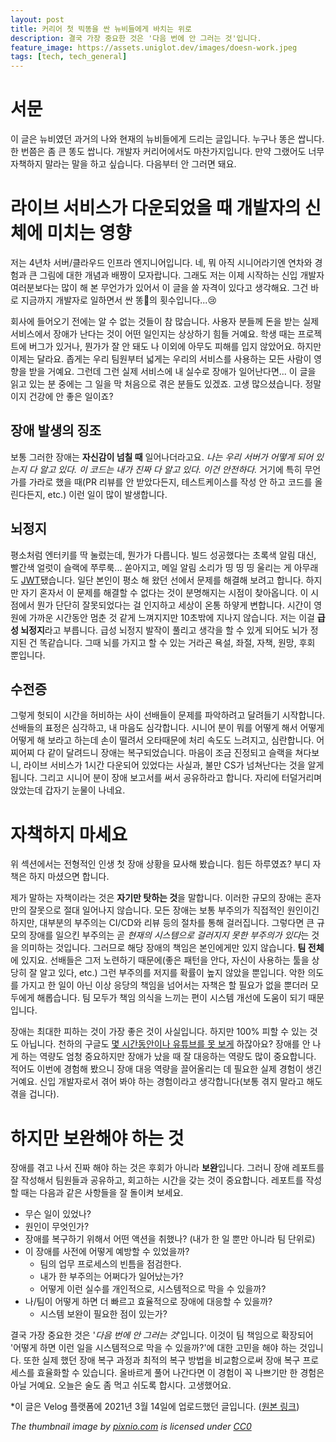 ```yaml
---
layout: post
title: 커리어 첫 빅똥을 싼 뉴비들에게 바치는 위로
description: 결국 가장 중요한 것은 '다음 번에 안 그러는 것'입니다.
feature_image: https://assets.uniglot.dev/images/doesn-work.jpeg
tags: [tech, tech_general]
---
```


# 서문

이 글은 뉴비였던 과거의 나와 현재의 뉴비들에게 드리는 글입니다. 누구나 똥은 쌉니다. 한 번쯤은 좀 큰 똥도 쌉니다. 개발자 커리어에서도 마찬가지입니다. 만약 그랬어도 너무 자책하지 말라는 말을 하고 싶습니다. 다음부터 안 그러면 돼요.

<!--more-->

# 라이브 서비스가 다운되었을 때 개발자의 신체에 미치는 영향

저는 4년차 서버/클라우드 인프라 엔지니어입니다. 네, 뭐 아직 시니어라기엔 연차와 경험과 큰 그림에 대한 개념과 배짱이 모자랍니다. 그래도 저는 이제 시작하는 신입 개발자 여러분보다는 많이 해 본 무언가가 있어서 이 글을 쓸 자격이 있다고 생각해요. 그건 바로 지금까지 개발자로 일하면서 싼 똥💩의 횟수입니다...😢

회사에 들어오기 전에는 알 수 없는 것들이 참 많습니다. 사용자 분들께 돈을 받는 실제 서비스에서 장애가 난다는 것이 어떤 일인지는 상상하기 힘들 거예요. 학생 때는 프로젝트에 버그가 있거나, 뭔가가 잘 안 돼도 나 이외에 아무도 피해를 입지 않았어요. 하지만 이제는 달라요. 좁게는 우리 팀원부터 넓게는 우리의 서비스를 사용하는 모든 사람이 영향을 받을 거예요. 그런데 그런 실제 서비스에 내 실수로 장애가 일어난다면... 이 글을 읽고 있는 분 중에는 그 일을 막 처음으로 겪은 분들도 있겠죠. 고생 많으셨습니다. 정말이지 건강에 안 좋은 일이죠?

## 장애 발생의 징조

보통 그러한 장애는 **자신감이 넘칠 때** 일어나더라고요. *나는 우리 서버가 어떻게 되어 있는지 다 알고 있다. 이 코드는 내가 진짜 다 알고 있다. 이건 안전하다.* 거기에 특히 무언가를 가라로 했을 때(PR 리뷰를 안 받았다든지, 테스트케이스를 작성 안 하고 코드를 올린다든지, etc.) 이런 일이 많이 발생합니다.

## 뇌정지

평소처럼 엔터키를 딱 눌렀는데, 뭔가가 다릅니다. 빌드 성공했다는 초록색 알림 대신, 빨간색 얼럿이 슬랙에 쭈루룩... 쏟아지고, 메일 알림 소리가 띵 띵 띵 울리는 게 아무래도 [JWT](https://en.wikipedia.org/wiki/JSON_Web_Token)됐습니다. 일단 본인이 평소 해 왔던 선에서 문제를 해결해 보려고 합니다. 하지만 자기 혼자서 이 문제를 해결할 수 없다는 것이 분명해지는 시점이 찾아옵니다. 이 시점에서 뭔가 단단히 잘못되었다는 걸 인지하고 세상이 온통 하얗게 변합니다. 시간이 영원에 가까운 시간동안 멈춘 것 같게 느껴지지만 10초밖에 지나지 않습니다. 저는 이걸 **급성 뇌정지**라고 부릅니다. 급성 뇌정지 발작이 풀리고 생각을 할 수 있게 되어도 뇌가 정지된 건 똑같습니다. 그때 뇌를 가지고 할 수 있는 거라곤 욕설, 좌절, 자책, 원망, 후회 뿐입니다.

## 수전증

그렇게 헛되이 시간을 허비하는 사이 선배들이 문제를 파악하려고 달려들기 시작합니다. 선배들의 표정은 심각하고, 내 마음도 심각합니다. 시니어 분이 뭐를 어떻게 해서 어떻게어떻게 해 보라고 하는데 손이 떨려서 오타때문에 처리 속도도 느려지고, 심란합니다. 어찌어찌 다 같이 달려드니 장애는 복구되었습니다. 마음이 조금 진정되고 슬랙을 쳐다보니, 라이브 서비스가 1시간 다운되어 있었다는 사실과, 불만 CS가 넘쳐난다는 것을 알게 됩니다. 그리고 시니어 분이 장애 보고서를 써서 공유하라고 합니다. 자리에 터덜거리며 앉았는데 갑자기 눈물이 나네요.

# 자책하지 마세요

위 섹션에서는 전형적인 인생 첫 장애 상황을 묘사해 봤습니다. 힘든 하루였죠? 부디 자책은 하지 마셨으면 합니다.

제가 말하는 자책이라는 것은 **자기만 탓하는 것**을 말합니다. 이러한 규모의 장애는 혼자만의 잘못으로 절대 일어나지 않습니다. 모든 장애는 보통 부주의가 직접적인 원인이긴 하지만, 대부분의 부주의는 CI/CD와 리뷰 등의 절차를 통해 걸러집니다. 그렇다면 큰 규모의 장애를 일으킨 부주의는 곧 *현재의 시스템으로 걸러지지 못한 부주의가 있다*는 것을 의미하는 것입니다. 그러므로 해당 장애의 책임은 본인에게만 있지 않습니다. **팀 전체**에 있지요. 선배들은 그저 노련하기 때문에(좋은 패턴을 안다, 자신이 사용하는 툴을 상당히 잘 알고 있다, etc.) 그런 부주의를 저지를 확률이 높지 않았을 뿐입니다. 악한 의도를 가지고 한 일이 아닌 이상 응당의 책임을 넘어서는 자책은 할 필요가 없을 뿐더러 모두에게 해롭습니다. 팀 모두가 책임 의식을 느끼는 편이 시스템 개선에 도움이 되기 때문입니다.

장애는 최대한 피하는 것이 가장 좋은 것이 사실입니다. 하지만 100% 피할 수 있는 것도 아닙니다. 천하의 구글도 [몇 시간동안이나 유튜브를 못 보게](http://news.khan.co.kr/kh_news/khan_art_view.html?art_id=202012151656001) 하잖아요? 장애를 안 나게 하는 역량도 엄청 중요하지만 장애가 났을 때 잘 대응하는 역량도 많이 중요합니다. 적어도 이번에 경험해 봤으니 장애 대응 역량을 끌어올리는 데 필요한 실제 경험이 생긴 거예요. 신입 개발자로서 겪어 봐야 하는 경험이라고 생각합니다(보통 겪지 말라고 해도 겪을 겁니다).

# 하지만 보완해야 하는 것

장애를 겪고 나서 진짜 해야 하는 것은 후회가 아니라 **보완**입니다. 그러니 장애 레포트를 잘 작성해서 팀원들과 공유하고, 회고하는 시간을 갖는 것이 중요합니다. 레포트를 작성할 때는 다음과 같은 사항들을 잘 돌이켜 보세요.

- 무슨 일이 있었나?
- 원인이 무엇인가?
- 장애를 복구하기 위해서 어떤 액션을 취했나? (내가 한 일 뿐만 아니라 팀 단위로)
- 이 장애를 사전에 어떻게 예방할 수 있었을까?
  - 팀의 업무 프로세스의 빈틈을 점검한다.
  - 내가 한 부주의는 어쩌다가 일어났는가?
  - 어떻게 이런 실수를 개인적으로, 시스템적으로 막을 수 있을까?
- 나/팀이 어떻게 하면 더 빠르고 효율적으로 장애에 대응할 수 있을까?
  - 시스템 보완이 필요한 점이 있는가?

결국 가장 중요한 것은 '*다음 번에 안 그러는 것*'입니다. 이것이 팀 책임으로 확장되어 '어떻게 하면 이런 일을 시스템적으로 막을 수 있을까?'에 대한 고민을 해야 하는 것입니다. 또한 실제 했던 장애 복구 과정과 최적의 복구 방법을 비교함으로써 장애 복구 프로세스를 효율화할 수 있습니다. 올바르게 풀어 나간다면 이 경험이 꼭 나쁘기만 한 경험은 아닐 거예요. 오늘은 술도 좀 먹고 쉬도록 합시다. 고생했어요.


*이 글은 Velog 플랫폼에 2021년 3월 14일에 업로드했던 글입니다. ([원본 링크](https://velog.io/@laviande22/newbie-outage))

*The thumbnail image by [pixnio.com](https://pixnio.com) is licensed under [CC0](https://creativecommons.org/licenses/publicdomain/)*
